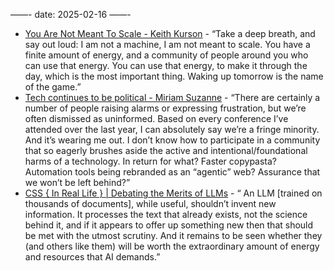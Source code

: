 ——-
date: 2025-02-16
——-

* [You Are Not Meant To Scale - Keith Kurson](https://keith.is/blog/you-are-not-meant-to-scale/) - “Take a deep breath, and say out loud: I am not a machine, I am not meant to scale. You have a finite amount of energy, and a community of people around you who can use that energy. You can use that energy, to make it through the day, which is the most important thing. Waking up tomorrow is the name of the game.”
* [Tech continues to be political - Miriam Suzanne](https://www.miriamsuzanne.com/2025/02/12/tech-ai-wtf/) - “There are certainly a number of people raising alarms or expressing frustration, but we’re often dismissed as uninformed. Based on every conference I’ve attended over the last year, I can absolutely say we’re a fringe minority. And it’s wearing me out. I don’t know how to participate in a community that so eagerly brushes aside the active and intentional/foundational harms of a technology. In return for what? Faster copypasta? Automation tools being rebranded as an “agentic” web? Assurance that we won’t be left behind?”
* [CSS { In Real Life } | Debating the Merits of LLMs](https://css-irl.info/debating-the-merits-of-llms/) - “ An LLM [trained on thousands of documents], while useful, shouldn’t invent new information. It processes the text that already exists, not the science behind it, and if it appears to offer up something new then that should be met with the utmost scrutiny. And it remains to be seen whether they (and others like them) will be worth the extraordinary amount of energy and resources that AI demands.”